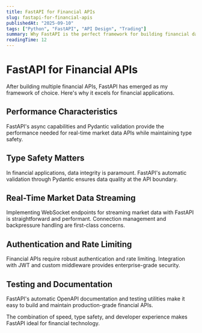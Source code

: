 ```yaml
---
title: FastAPI for Financial APIs
slug: fastapi-for-financial-apis
publishedAt: "2025-09-10"
tags: ["Python", "FastAPI", "API Design", "Trading"]
summary: Why FastAPI is the perfect framework for building financial data APIs, with real-world examples and performance benchmarks.
readingTime: 12
---
```


# FastAPI for Financial APIs

After building multiple financial APIs, FastAPI has emerged as my framework of choice. Here's why it excels for financial applications.

## Performance Characteristics

FastAPI's async capabilities and Pydantic validation provide the performance needed for real-time market data APIs while maintaining type safety.

## Type Safety Matters

In financial applications, data integrity is paramount. FastAPI's automatic validation through Pydantic ensures data quality at the API boundary.

## Real-Time Market Data Streaming

Implementing WebSocket endpoints for streaming market data with FastAPI is straightforward and performant. Connection management and backpressure handling are first-class concerns.

## Authentication and Rate Limiting

Financial APIs require robust authentication and rate limiting. Integration with JWT and custom middleware provides enterprise-grade security.

## Testing and Documentation

FastAPI's automatic OpenAPI documentation and testing utilities make it easy to build and maintain production-grade financial APIs.

The combination of speed, type safety, and developer experience makes FastAPI ideal for financial technology.
